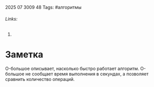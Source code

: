 2025 07 3009 48
Tags: #алгоритмы 
###### Links: 
1) 
# Заметка
O-большое описывает, насколько быстро работает алгоритм. O-большое не сообщает время выполнения в секундах, а позволяет  сравнить количество операций. 